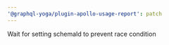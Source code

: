 ```yaml
---
'@graphql-yoga/plugin-apollo-usage-report': patch
---
```


Wait for setting schemaId to prevent race condition
